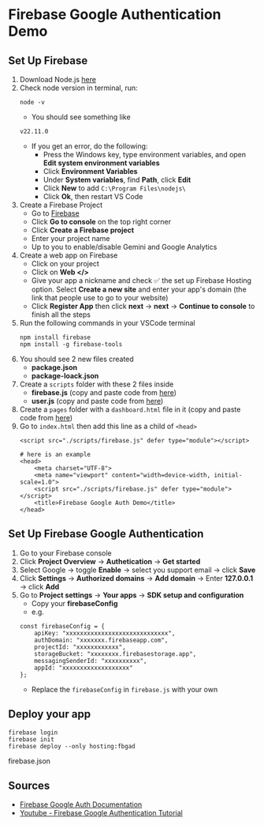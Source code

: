 # Firebase Google Authentication Demo

## Set Up Firebase
1. Download Node.js [here](https://nodejs.org/en/download)
2. Check node version in terminal, run:
    ```
    node -v
    ```
    - You should see something like
    ```
    v22.11.0
    ```
    - If you get an error, do the following:
        - Press the Windows key, type environment variables, and open **Edit system environment variables**
        - Click **Environment Variables**
        - Under **System variables**, find **Path**, click **Edit**
        - Click **New** to add ```C:\Program Files\nodejs\```
        - Click **Ok**, then restart VS Code
3. Create a Firebase Project
    - Go to [Firebase](https://firebase.google.com/)
    - Click **Go to console** on the top right corner
    - Click **Create a Firebase project**
    - Enter your project name
    - Up to you to enable/disable Gemini and Google Analytics
4. Create a web app on Firebase
    - Click on your project
    - Click on **Web </>**
    - Give your app a nickname and check ✅ the set up Firebase Hosting option. Select **Create a new site** and enter your app's domain (the link that people use to go to your website)
    - Click **Register App** then click **next** -> **next** -> **Continue to console** to finish all the steps
5. Run the following commands in your VSCode terminal<br>
    ```
    npm install firebase
    npm install -g firebase-tools
    ```
6. You should see 2 new files created
    - **package.json**
    - **package-loack.json**
7. Create a ```scripts``` folder with these 2 files inside
    - **firebase.js** (copy and paste code from [here](scripts/firebase.js))
    - **user.js** (copy and paste code from [here](scripts/user.js))
8. Create a ```pages``` folder with a ```dashboard.html``` file in it (copy and paste code from [here](pages/dashboard.html))
9. Go to ```index.html``` then add this line as a child of ```<head>```
    ```
    <script src="./scripts/firebase.js" defer type="module"></script>
    ```
    ```
    # here is an example
    <head>
        <meta charset="UTF-8">
        <meta name="viewport" content="width=device-width, initial-scale=1.0">
        <script src="./scripts/firebase.js" defer type="module"></script>
        <title>Firebase Google Auth Demo</title>
    </head>
    ```

## Set Up Firebase Google Authentication
1. Go to your Firebase console
2. Click **Project Overview** -> **Authetication** -> **Get started**
3. Select Google -> toggle **Enable** -> select you support email -> click **Save**
4. Click **Settings** -> **Authorized domains** -> **Add domain** -> Enter **127.0.0.1** -> click **Add** 
5. Go to **Project settings** -> **Your apps** -> **SDK setup and configuration**
    - Copy your **firebaseConfig**
    - e.g.
    ```
    const firebaseConfig = {
        apiKey: "xxxxxxxxxxxxxxxxxxxxxxxxxxxxx",
        authDomain: "xxxxxxx.firebaseapp.com",
        projectId: "xxxxxxxxxxxx",
        storageBucket: "xxxxxxxx.firebasestorage.app",
        messagingSenderId: "xxxxxxxxxx",
        appId: "xxxxxxxxxxxxxxxxxxx"
    };
    ```
    - Replace the ```firebaseConfig``` in ```firebase.js``` with your own

## Deploy your app
```
firebase login
firebase init
firebase deploy --only hosting:fbgad
```
firebase.json


## Sources
- [Firebase Google Auth Documentation](https://firebase.google.com/docs/auth/web/google-signin)
- [Youtube - Firebase Google Authentication Tutorial](https://www.youtube.com/watch?v=Uhbn1KmiNbg)
